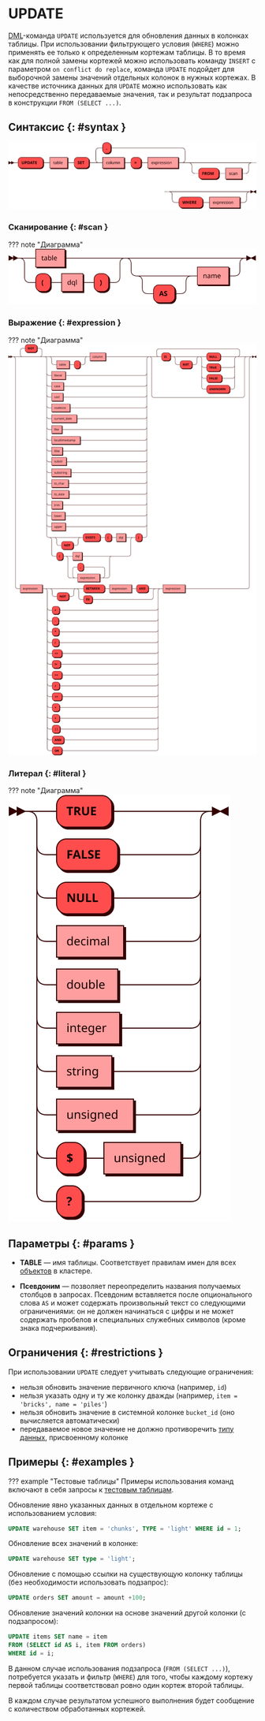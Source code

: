 # UPDATE

[DML](dml.md)-команда `UPDATE` используется для обновления данных в
колонках таблицы. При использовании фильтрующего условия (`WHERE`) можно
применять ее только к определенным кортежам таблицы. В то время как для
полной замены кортежей можно использовать команду `INSERT` c параметром
`on conflict do replace`, команда `UPDATE` подойдет для выборочной
замены значений отдельных колонок в нужных кортежах. В качестве
источника данных для `UPDATE` можно использовать как непосредственно
передаваемые значения, так и результат подзапроса в конструкции `FROM
(SELECT ...)`.

## Синтаксис {: #syntax }

![Update](../../images/ebnf/update.svg)

### Сканирование {: #scan }

??? note "Диаграмма"
    ![Scan](../../images/ebnf/scan.svg)

### Выражение {: #expression }

??? note "Диаграмма"
    ![Expression](../../images/ebnf/expression.svg)

### Литерал {: #literal }

??? note "Диаграмма"
    ![Literal](../../images/ebnf/literal.svg)

## Параметры {: #params }

* **TABLE** — имя таблицы. Соответствует правилам имен для всех
  [объектов](object.md) в кластере.

* **Псевдоним** — позволяет переопределить названия получаемых столбцов
в запросах. Псевдоним вставляется после опционального слова `AS` и может
содержать произвольный текст со следующими ограничениями: он не должен
начинаться с цифры и не может содержать пробелов и специальных служебных
символов (кроме знака подчеркивания).

## Ограничения {: #restrictions }

При использовании `UPDATE` следует учитывать следующие ограничения:

- нельзя обновить значение первичного ключа (например, `id`)
- нельзя указать одну и ту же колонку дважды (например, `item = 'bricks',
  name = 'piles'`)
- нельзя обновить значение в системной колонке `bucket_id` (оно
  вычисляется автоматически)
- передаваемое новое значение не должно противоречить [типу
  данных](../sql_types.md), присвоенному колонке

## Примеры {: #examples }

??? example "Тестовые таблицы"
    Примеры использования команд включают в себя запросы к [тестовым
    таблицам](../legend.md).

Обновление явно указанных данных в отдельном кортеже с использованием
условия:

```sql
UPDATE warehouse SET item = 'chunks', TYPE = 'light' WHERE id = 1;
```

Обновление всех значений в колонке:

```sql
UPDATE warehouse SET type = 'light';

```

Обновление с помощью ссылки на существующую колонку таблицы (без
необходимости использовать подзапрос):

```sql
UPDATE orders SET amount = amount +100;
```

Обновление значений колонки на основе значений другой колонки (с
подзапросом):

```sql
UPDATE items SET name = item
FROM (SELECT id AS i, item FROM orders)
WHERE id = i;
```

В данном случае использования подзапроса (`FROM (SELECT ...)`),
потребуется указать и фильтр (`WHERE`) для того, чтобы каждому кортежу
первой таблицы соответствовал ровно один кортеж второй таблицы.

В каждом случае результатом успешного выполнения будет сообщение с
количеством обработанных кортежей.
